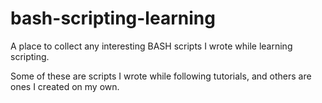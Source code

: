 # bash-scripting-learning
A place to collect any interesting BASH scripts I wrote while learning scripting.

Some of these are scripts I wrote while following tutorials, and others are ones I created on my own.
